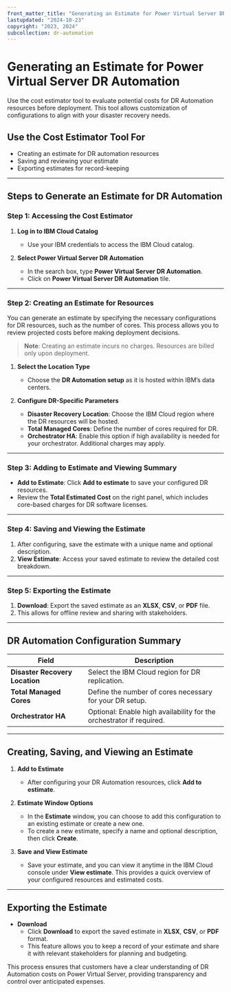 ```yaml
---
front_matter_title: "Generating an Estimate for Power Virtual Server DR Automation"
lastupdated: "2024-10-23"
copyright: "2023, 2024"
subcollection: dr-automation
---
```

# Generating an Estimate for Power Virtual Server DR Automation

Use the cost estimator tool to evaluate potential costs for DR Automation resources before deployment. This tool allows customization of configurations to align with your disaster recovery needs.

## Use the Cost Estimator Tool For

- Creating an estimate for DR automation resources
- Saving and reviewing your estimate
- Exporting estimates for record-keeping

---

## Steps to Generate an Estimate for DR Automation

### Step 1: Accessing the Cost Estimator

1. **Log in to IBM Cloud Catalog**  
   - Use your IBM credentials to access the IBM Cloud catalog.

2. **Select Power Virtual Server DR Automation**  
   - In the search box, type **Power Virtual Server DR Automation**.
   - Click on **Power Virtual Server DR Automation** tile.

---

### Step 2: Creating an Estimate for Resources

You can generate an estimate by specifying the necessary configurations for DR resources, such as the number of cores. This process allows you to review projected costs before making deployment decisions.

> **Note**: Creating an estimate incurs no charges. Resources are billed only upon deployment.

1. **Select the Location Type**  
   - Choose the **DR Automation setup** as it is hosted within IBM’s data centers.

2. **Configure DR-Specific Parameters**  
   - **Disaster Recovery Location**: Choose the IBM Cloud region where the DR resources will be hosted.
   - **Total Managed Cores**: Define the number of cores required for DR.
   - **Orchestrator HA**: Enable this option if high availability is needed for your orchestrator. Additional charges may apply.

---

### Step 3: Adding to Estimate and Viewing Summary

- **Add to Estimate**: Click **Add to estimate** to save your configured DR resources.
- Review the **Total Estimated Cost** on the right panel, which includes core-based charges for DR software licenses.

---

### Step 4: Saving and Viewing the Estimate

1. After configuring, save the estimate with a unique name and optional description.
2. **View Estimate**: Access your saved estimate to review the detailed cost breakdown.

---

### Step 5: Exporting the Estimate

1. **Download**: Export the saved estimate as an **XLSX**, **CSV**, or **PDF** file.
2. This allows for offline review and sharing with stakeholders.

---

## DR Automation Configuration Summary

| Field                          | Description                                                                                           |
|--------------------------------|-------------------------------------------------------------------------------------------------------|
| **Disaster Recovery Location**  | Select the IBM Cloud region for DR replication.                                                      |
| **Total Managed Cores**         | Define the number of cores necessary for your DR setup.                                             |
| **Orchestrator HA**             | Optional: Enable high availability for the orchestrator if required.                                |

---

## Creating, Saving, and Viewing an Estimate

1. **Add to Estimate**  
   - After configuring your DR Automation resources, click **Add to estimate**.

2. **Estimate Window Options**  
   - In the **Estimate** window, you can choose to add this configuration to an existing estimate or create a new one.
   - To create a new estimate, specify a name and optional description, then click **Create**.

3. **Save and View Estimate**  
   - Save your estimate, and you can view it anytime in the IBM Cloud console under **View estimate**. This provides a quick overview of your configured resources and estimated costs.

---

## Exporting the Estimate

- **Download**  
  - Click **Download** to export the saved estimate in **XLSX**, **CSV**, or **PDF** format.
  - This feature allows you to keep a record of your estimate and share it with relevant stakeholders for planning and budgeting.

This process ensures that customers have a clear understanding of DR Automation costs on Power Virtual Server, providing transparency and control over anticipated expenses.
